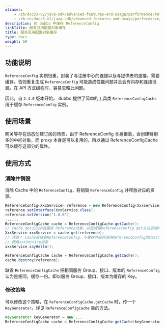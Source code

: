 ```yaml
---
aliases:
    - /zh/docs3-v2/java-sdk/advanced-features-and-usage/performance/reference-config-cache/
    - /zh-cn/docs3-v2/java-sdk/advanced-features-and-usage/performance/reference-config-cache/
description: 在 Dubbo 中缓存 ReferenceConfig
linkTitle: 服务引用配置对象缓存
title: 服务引用配置对象缓存
type: docs
weight: 50
---
```





   
## 功能说明

`ReferenceConfig` 实例很重，封装了与注册中心的连接以及与提供者的连接，需要缓存。否则重复生成 `ReferenceConfig` 可能造成性能问题并且会有内存和连接泄漏。在 API 方式编程时，容易忽略此问题。

因此，自 `2.4.0` 版本开始， dubbo 提供了简单的工具类 `ReferenceConfigCache`用于缓存 `ReferenceConfig` 实例。

## 使用场景

网关等存在动态创建订阅的场景，由于 ReferenceConfig 本身很重，会创建特别多的中间对象，而 proxy 本身是可以复用的，所以通过 ReferenceConfigCache 可以缓存这部分的属性。

## 使用方式

### 消除并销毁
消除 Cache 中的 `ReferenceConfig`，将销毁 `ReferenceConfig` 并释放对应的资源。
```java  
ReferenceConfig<XxxService> reference = new ReferenceConfig<XxxService>();  
reference.setInterface(XxxService.class);  
reference.setVersion("1.0.0");  
......  
ReferenceConfigCache cache = ReferenceConfigCache.getCache();  
// cache.get方法中会缓存 Reference对象，并且调用ReferenceConfig.get方法启动ReferenceConfig  
XxxService xxxService = cache.get(reference);  
// 注意！ Cache会持有ReferenceConfig，不要在外部再调用ReferenceConfig的destroy方法，导致Cache内的ReferenceConfig失效！  
// 使用xxxService对象  
xxxService.sayHello();  
```
```java  
ReferenceConfigCache cache = ReferenceConfigCache.getCache();  
cache.destroy(reference);  
```   
缺省 `ReferenceConfigCache` 把相同服务 Group、接口、版本的 `ReferenceConfig` 认为是相同，缓存一份。即以服务 Group、接口、版本为缓存的 Key。

### 修改策略
可以修改这个策略，在 `ReferenceConfigCache.getCache` 时，传一个 `KeyGenerator`。详见 `ReferenceConfigCache` 类的方法。
```java  
KeyGenerator keyGenerator = new ...  
ReferenceConfigCache cache = ReferenceConfigCache.getCache(keyGenerator);  
```